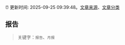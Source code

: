 :alarm_clock: 更新时间: 2025-09-25 09:39:48。[文章来源](/README.md)、[文章分类](/TAGS.md)

## 报告


> 关键字：`报告`、`月报`



